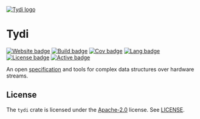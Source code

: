 [![Tydi logo](https://abs-tudelft.github.io/tydi/tydi_logo.svg)](#)

# Tydi

[![Website badge](https://img.shields.io/website?style=flat-square&up_message=up&url=https%3A%2F%2Fabs-tudelft.github.io%2Ftydi%2F)](#)
[![Build badge](https://img.shields.io/github/workflow/status/abs-tudelft/tydi/Rust?style=flat-square)](#)
[![Cov badge](https://img.shields.io/codecov/c/github/abs-tudelft/tydi?style=flat-square)](#)
[![Lang badge](https://img.shields.io/github/languages/count/abs-tudelft/tydi?color=green&style=flat-square)](#)
[![License badge](https://img.shields.io/crates/l/tydi/0.0.0?style=flat-square)](#)
[![Active badge](https://img.shields.io/github/last-commit/abs-tudelft/tydi?style=flat-square)](#)

An open [specification] and tools for complex data structures over hardware streams.

## License

The `tydi` crate is licensed under the [Apache-2.0] license. See [LICENSE].

[Specification]: https://abs-tudelft.github.io/tydi
[Apache-2.0]: https://www.apache.org/licenses/LICENSE-2.0
[LICENSE]: ./LICENSE
